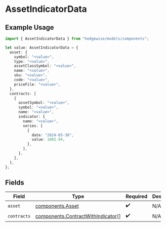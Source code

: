 # AssetIndicatorData

## Example Usage

```typescript
import { AssetIndicatorData } from "hedgewise/models/components";

let value: AssetIndicatorData = {
  asset: {
    symbol: "<value>",
    type: "<value>",
    assetClassSymbol: "<value>",
    name: "<value>",
    sku: "<value>",
    code: "<value>",
    priceFile: "<value>",
  },
  contracts: [
    {
      assetSymbol: "<value>",
      symbol: "<value>",
      name: "<value>",
      indicator: {
        name: "<value>",
        series: [
          {
            date: "2024-05-30",
            value: 1002.94,
          },
        ],
      },
    },
  ],
};
```

## Fields

| Field                                                                                  | Type                                                                                   | Required                                                                               | Description                                                                            |
| -------------------------------------------------------------------------------------- | -------------------------------------------------------------------------------------- | -------------------------------------------------------------------------------------- | -------------------------------------------------------------------------------------- |
| `asset`                                                                                | [components.Asset](../../models/components/asset.md)                                   | :heavy_check_mark:                                                                     | N/A                                                                                    |
| `contracts`                                                                            | [components.ContractWithIndicator](../../models/components/contractwithindicator.md)[] | :heavy_check_mark:                                                                     | N/A                                                                                    |